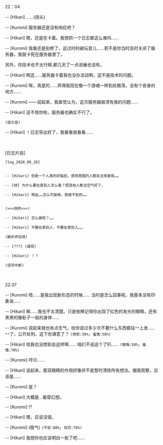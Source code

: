 22：04
 
-- [Hikari] ……(挠头)

-- [Kuromi] 服务器还是没有响应吧？

-- [Hikari] 嗯，还是在卡着。我想抓一个日志都这么难吗……

-- [Kuromi] 我看还是别修了，这过时的破玩意儿……若不是你当时及时关闭了服务器，我就卡死在服务器里了。

另外，你技术也不太行嘛,都几天了一点进展也没有。

-- [Hikari] 啊这……服务器卡着我也没办法动啊，这不是技术的问题。

-- [Kuromi] 唉，真是的……弄得我现在像一个游魂一样到处飘荡，没有个安身的地方……

-- [Kuromi] ——说起来，我直觉认为，这次服务器崩溃有我的问题……

-- [Hikari] 这不怪你啦，服务器也确实不行了。

`(提示音)`

-- [Hikari] ！日志导出好了，我看看我看看……

<br/> </br>
[日志片段]
```
[log_2020_08_28]
 

-- [Hikari] 但是一个人真的好尴尬，感觉周围的人都在注视者我……

-- [倾] 为什么要在意别人怎么看？把其他人都当空气好了。

-- [Hikari] 啊这……怎么可能嘛，我做不到的……


(>>>快转>>>)

-- [Hikari] 怎么做呢？……

-- [Hikari] 不要在意别人，不要在意别人……

(脚步声加快)

-- [???] (凝视)

-- [Hikari] ！？

(信号中断)
```

<br/> </br>
22:37

-- [Kuromi] 唔……是我出现新形态的时候…… 当时是怎么回事呢，我基本没有印象诶……

-- [Hikari] 嘛……我也不太清楚。只是依稀记得你出现了红色的发光的眼睛，还有黑黑的像影子一般的身体……

-- [Kuromi] 说起来我也有点生气，给你说过多少次不要什么东西都往`**`上发…… `**`了，公开处刑，这下你满意了？ `(愤怒:30%; 羞愧:50%)`

-- [Hikari] 哇我也没想到会这样啊…… 咱们不说这个了叭…… `(懊悔:50%; 羞愧:70%)`

-- [Kuromi] 哼😕……

-- [Hikari] 说起来，那双眼睛的作用好像并不是暂时清除所有想法。据我观察，应该是……

-- [Kuromi] 是？

-- [Hikari] 大概是…看穿幻想。

-- [Kuromi] !?

-- [Hikari] 嗯，应该没错。

-- [Kuromi] (吸气) `(不安:80%; 惊恐:70%)`

-- [Hikari] 我想你也应该明白一些了吧……
